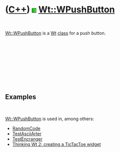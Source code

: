 



 

 

 

 

 

([C++](Cpp.htm)) ![Wt](PicWt.png) [Wt::WPushButton](CppWPushButton.htm)
=======================================================================

 

[Wt::WPushButton](CppWPushButton.htm) is a [Wt](CppWt.htm)
[class](CppClass.htm) for a push button.

 

 

 

 

 

Examples
--------

 

[Wt::WPushButton](CppWPushButton.htm) is used in, among others:

-   [RandomCode](ToolRandomCode.htm)
-   [TestAsciiArter](ToolTestAsciiArter.htm)
-   [TestEncranger](ToolTestEncranger.htm)
-   [Thinking Wt 2: creating a TicTacToe widget](CppThinkingWt2.htm)

 

 

 

 

 





 



